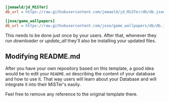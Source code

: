 
```ini
[jemaeld/jd_MiSTer]
db_url = https://raw.githubusercontent.com/jemaeld/jd_MiSTer/db/db.json.zip
```


```ini
[jose/game_wallpapers]
db_url = https://raw.githubusercontent.com/jose/game_wallpapers/db/db.json.zip
```

This needs to be done just once by your users. After that, whenever they run *downloader* or *update_all* they'll also be installing your updated files.

## Modifying README.md

After you have your own repository based on this template, a good idea would be to edit your `README.md` describing the content of your database and how to use it. That way users will learn about your Database and will integrate it into their MiSTer's easily.

Feel free to remove any reference to the original template there.
